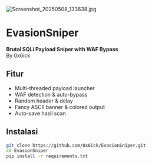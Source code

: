 ![Screenshot_20250508_133638.jpg](evasionsniper/Screenshot_20250508_133638.jpg)
# EvasionSniper

**Brutal SQLi Payload Sniper with WAF Bypass**  
By 0x6ick

## Fitur
- Multi-threaded payload launcher  
- WAF detection & auto-bypass  
- Random header & delay  
- Fancy ASCII banner & colored output  
- Auto-save hasil scan  

## Instalasi
```bash
git clone https://github.com/0x6ick/EvasionSniper.git
cd EvasionSniper
pip install -r requirements.txt
